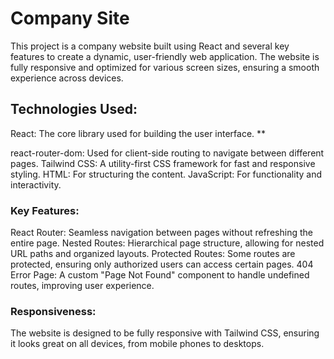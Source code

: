 # Company Site

This project is a company website built using React and several key features to create a dynamic, user-friendly web application. The website is fully responsive and optimized for various screen sizes, ensuring a smooth experience across devices.

## Technologies Used:

React: The core library used for building the user interface.
**

react-router-dom: Used for client-side routing to navigate between different pages.
Tailwind CSS: A utility-first CSS framework for fast and responsive styling.
HTML: For structuring the content.
JavaScript: For functionality and interactivity.

### Key Features:

React Router: Seamless navigation between pages without refreshing the entire page.
Nested Routes: Hierarchical page structure, allowing for nested URL paths and organized layouts.
Protected Routes: Some routes are protected, ensuring only authorized users can access certain pages.
404 Error Page: A custom "Page Not Found" component to handle undefined routes, improving user experience.

### Responsiveness:

The website is designed to be fully responsive with Tailwind CSS, ensuring it looks great on all devices, from mobile phones to desktops.

